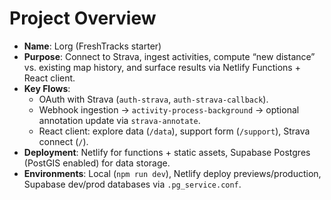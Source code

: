 # Project Overview

- **Name**: Lorg (FreshTracks starter)
- **Purpose**: Connect to Strava, ingest activities, compute “new distance” vs. existing map history, and surface results via Netlify Functions + React client.
- **Key Flows**:
  - OAuth with Strava (`auth-strava`, `auth-strava-callback`).
  - Webhook ingestion -> `activity-process-background` -> optional annotation update via `strava-annotate`.
  - React client: explore data (`/data`), support form (`/support`), Strava connect (`/`).
- **Deployment**: Netlify for functions + static assets, Supabase Postgres (PostGIS enabled) for data storage.
- **Environments**: Local (`npm run dev`), Netlify deploy previews/production, Supabase dev/prod databases via `.pg_service.conf`.
